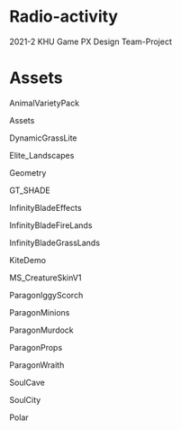 # Radio-activity
2021-2 KHU Game PX Design Team-Project


# Assets

AnimalVarietyPack

Assets

DynamicGrassLite

Elite_Landscapes

Geometry

GT_SHADE

InfinityBladeEffects

InfinityBladeFireLands

InfinityBladeGrassLands

KiteDemo

MS_CreatureSkinV1

ParagonIggyScorch

ParagonMinions

ParagonMurdock

ParagonProps

ParagonWraith

SoulCave

SoulCity

Polar